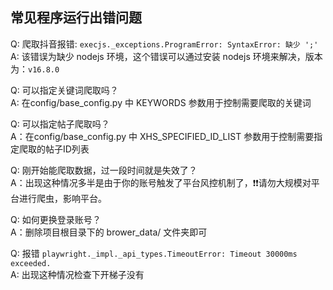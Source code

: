 ## 常见程序运行出错问题

Q: 爬取抖音报错: `execjs._exceptions.ProgramError: SyntaxError: 缺少 ';'` <br>
A: 该错误为缺少 nodejs 环境，这个错误可以通过安装 nodejs 环境来解决，版本为：`v16.8.0` <br>

Q: 可以指定关键词爬取吗？<br>
A: 在config/base_config.py 中 KEYWORDS 参数用于控制需要爬取的关键词 <br>

Q: 可以指定帖子爬取吗？<br>
A：在config/base_config.py 中 XHS_SPECIFIED_ID_LIST 参数用于控制需要指定爬取的帖子ID列表 <br>

Q: 刚开始能爬取数据，过一段时间就是失效了？<br>
A：出现这种情况多半是由于你的账号触发了平台风控机制了，❗️❗️请勿大规模对平台进行爬虫，影响平台。<br>

Q: 如何更换登录账号？<br>
A：删除项目根目录下的 brower_data/ 文件夹即可 <br>

Q: 报错 `playwright._impl._api_types.TimeoutError: Timeout 30000ms exceeded.`<br>
A: 出现这种情况检查下开梯子没有<br>